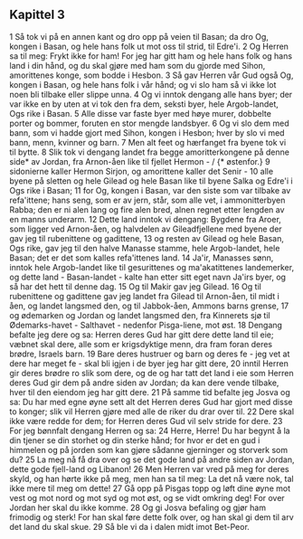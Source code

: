 ## Kapittel 3

1 Så tok vi på en annen kant og dro opp på veien til Basan; da dro Og, kongen i Basan, og hele hans folk ut mot oss til strid, til Edre'i.
2 Og Herren sa til meg: Frykt ikke for ham! For jeg har gitt ham og hele hans folk og hans land i din hånd, og du skal gjøre med ham som du gjorde med Sihon, amorittenes konge, som bodde i Hesbon.
3 Så gav Herren vår Gud også Og, kongen i Basan, og hele hans folk i vår hånd; og vi slo ham så vi ikke lot noen bli tilbake eller slippe unna.
4 Og vi inntok dengang alle hans byer; der var ikke en by uten at vi tok den fra dem, seksti byer, hele Argob-landet, Ogs rike i Basan.
5 Alle disse var faste byer med høye murer, dobbelte porter og bommer, foruten en stor mengde landsbyer.
6 Og vi slo dem med bann, som vi hadde gjort med Sihon, kongen i Hesbon; hver by slo vi med bann, menn, kvinner og barn.
7 Men alt feet og hærfanget fra byene tok vi til bytte.
8 Slik tok vi dengang landet fra begge amoritterkongene på denne side* av Jordan, fra Arnon-åen like til fjellet Hermon - / {* østenfor.}
9 sidonierne kaller Hermon Sirjon, og amorittene kaller det Senir -
10 alle byene på sletten og hele Gilead og hele Basan like til byene Salka og Edre'i i Ogs rike i Basan;
11 for Og, kongen i Basan, var den siste som var tilbake av refa'ittene; hans seng, som er av jern, står, som alle vet, i ammonitterbyen Rabba; den er ni alen lang og fire alen bred, alnen regnet etter lengden av en manns underarm.
12 Dette land inntok vi dengang: Bygdene fra Aroer, som ligger ved Arnon-åen, og halvdelen av Gileadfjellene med byene der gav jeg til rubenittene og gadittene,
13 og resten av Gilead og hele Basan, Ogs rike, gav jeg til den halve Manasse stamme, hele Argob-landet, hele Basan; det er det som kalles refa'ittenes land.
14 Ja'ir, Manasses sønn, inntok hele Argob-landet like til gesurittenes og ma'akatittenes landemerker, og dette land - Basan-landet - kalte han etter sitt eget navn Ja'irs byer, og så har det hett til denne dag.
15 Og til Makir gav jeg Gilead.
16 Og til rubenittene og gadittene gav jeg landet fra Gilead til Arnon-åen, til midt i åen, og landet langsmed den, og til Jabbok-åen, Ammons barns grense,
17 og ødemarken og Jordan og landet langsmed den, fra Kinnerets sjø til Ødemarks-havet - Salthavet - nedenfor Pisga-liene, mot øst.
18 Dengang befalte jeg dere og sa: Herren deres Gud har gitt dere dette land til eie; væbnet skal dere, alle som er krigsdyktige menn, dra fram foran deres brødre, Israels barn.
19 Bare deres hustruer og barn og deres fe - jeg vet at dere har meget fe - skal bli igjen i de byer jeg har gitt dere,
20 inntil Herren gir deres brødre ro slik som dere, og de og har tatt det land i eie som Herren deres Gud gir dem på andre siden av Jordan; da kan dere vende tilbake, hver til den eiendom jeg har gitt dere.
21 På samme tid befalte jeg Josva og sa: Du har med egne øyne sett alt det Herren deres Gud har gjort med disse to konger; slik vil Herren gjøre med alle de riker du drar over til.
22 Dere skal ikke være redde for dem; for Herren deres Gud vil selv stride for dere.
23 For jeg bønnfalt dengang Herren og sa:
24 Herre, Herre! Du har begynt å la din tjener se din storhet og din sterke hånd; for hvor er det en gud i himmelen og på jorden som kan gjøre sådanne gjerninger og storverk som du?
25 La meg nå få dra over og se det gode land på andre siden av Jordan, dette gode fjell-land og Libanon!
26 Men Herren var vred på meg for deres skyld, og han hørte ikke på meg, men han sa til meg: La det nå være nok, tal ikke mere til meg om dette!
27 Gå opp på Pisgas topp og løft dine øyne mot vest og mot nord og mot syd og mot øst, og se vidt omkring deg! For over Jordan her skal du ikke komme.
28 Og gi Josva befaling og gjør ham frimodig og sterk! For han skal føre dette folk over, og han skal gi dem til arv det land du skal skue.
29 Så ble vi da i dalen midt imot Bet-Peor.
